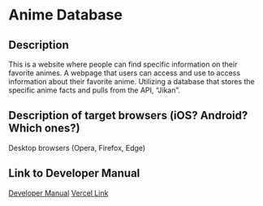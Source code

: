 # Anime Database
## Description
This is a website where people can find specific information on their favorite animes. 
A webpage that users can access and use to access information about their favorite anime. 
Utilizing a database that stores the specific anime facts and pulls from the API, “Jikan”.
## Description of target browsers (iOS? Android? Which ones?)
Desktop browsers (Opera, Firefox, Edge)
## Link to Developer Manual
[Developer Manual](https://github.com/Slydawgz/INST377-Group-Project_Final/blob/e1a1da5df8d873ab3c47a27e41047c0e6a0aaac0/docs/dev_manual.md)
[Vercel Link](https://inst-377-final.vercel.app/)
